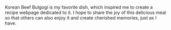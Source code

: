 
Korean Beef Bulgogi is my favorite dish, which inspired me to create a recipe webpage dedicated to it. I hope to share the joy of this delicious meal so that others can also enjoy it and create cherished memories, just as I have.
